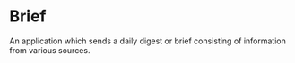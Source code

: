 # Brief
An application which sends a daily digest or brief consisting of information from various sources.
